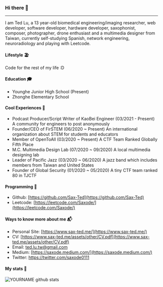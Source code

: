 ### Hi there 👋
---
I am Ted Lu, a 13 year-old biomedical engineering/imaging researcher, web developer, software developer, hardware developer, saxophonist, composer, photographer, drone enthusiast and a multimedia designer from Taiwan, currently self-studying Spanish, network engineering, neuroradiology and playing with Leetcode.

#### Lifestyle 🏖
Code for the rest of my life :D

#### Education 🎓
- Younghe Junior High School (Present)
- Zhonghe Elementary School

#### Cool Experiences 🤩
- Podcast Producer/Script Writer of KaoBei Engineer (03/2021 - Present)
  A community for engineers to post anonymously
- Founder/CEO of FirSTEM (06/2020 ~ Present)
  An international organization about STEM for students and educators
- Member of OpenToAll (03/2020 ~ Present)
  A CTF Team Ranked Globally Fifth Place
- M.C. Multimedia Design Lab (07/2020 ~ 09/2020)
  A local multimedia designing lab
- Leader of Pacific Jazz (03/2020 ~ 06/2020)
  A jazz band which includes members from Taiwan and United States
- Founder of Global Security (01/2020 ~ 05/2020)
  A tiny CTF team ranked 80 in TJCTF

#### Programming 👾
- Github: [https://github.com/Sax-Ted](https://github.com/Sax-Ted)
- Leetcode: [https://leetcode.com/Saxode/](https://leetcode.com/Saxode/)

#### Ways to know more about me 📬
- Personal Site: [https://www.sax-ted.me/](https://www.sax-ted.me/)
- CV: [https://www.sax-ted.me/assets/other/CV.pdf](https://www.sax-ted.me/assets/other/CV.pdf)
- Email: [ted.lu.tw@gmail.com](mailto:ted.lu.tw@gmail.com)
- Medium: [https://saxode.medium.com/](https://saxode.medium.com/)
- Twitter: https://twitter.com/saxode0111

#### My stats 💎
![YOURNAME github stats](https://github-readme-stats.vercel.app/api?username=Sax-Ted&show_icons=true&hide_border=true&theme=dark)
